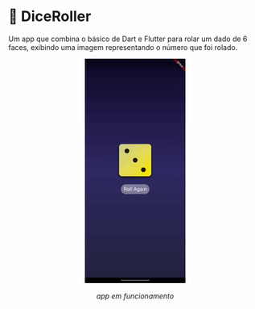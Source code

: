# 🎲 DiceRoller

Um app que combina o básico de Dart e Flutter para rolar um dado de 6 faces, exibindo uma imagem representando o número que foi rolado.

<div align="center" style="text-align: center">
    <img alt="GIF demonstrating how the app works" src="assets/images/gif_demo.gif" width="200">
    <p align="center"><i>app em funcionamento</i></p>
</div>
